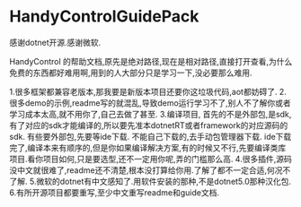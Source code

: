 # HandyControlGuidePack
感谢dotnet开源.感谢微软.

HandyControl 的帮助文档,原先是绝对路径,现在是相对路径,直接打开查看,为什么免费的东西都好难用啊,用到的人大部分只是学习一下,没必要那么难用.
  
  1.很多框架都兼容老版本,那我要是新版本项目还要你这垃圾代码,aot都妨碍了.
  2.很多demo的示例,readme写的就混乱,导致demo运行学习不了,别人不了解你或者学习成本太高,就不用你了,自己去做了甚至.
  3.编译项目,
    首先的不是外部包,是sdk,有了对应的sdk才能编译的,所以要先准本dotnetRT或者framework的对应源码的sdk.
    有些要外部包,先要等ide下载. 不能自己下载的,去手动包管理器下载.
    ide下载完了,编译本来有顺序的,但是你如果编译解决方案,有的时候又不行,先要编译类库项目.看你项目如何,只是要选型,还不一定用你呢,弄的门槛那么高.
  4.很多插件,源码没中文就很难了,readme还不清楚,根本没打算给你用.了解了都不一定合适,何况不了解.
  5.微软的dotnet有中文感知了.用软件安装的那种,不是dotnet5.0那种汉化包.
  6.有所开源项目都要重写,至少中文重写readme和guide文档.
